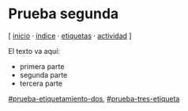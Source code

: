 # Prueba segunda
[ [inicio](https://github.com/jucardus/jucardus.github.io/blob/main/index.md) · [índice](https://github.com/jucardus/jucardus.github.io/blob/main/indice.md) · [etiquetas](https://github.com/jucardus/jucardus.github.io/blob/main/etiquetas.md) · [actividad](https://github.com/jucardus/jucardus.github.io/blob/main/actividad.md) ]

El texto va aquí:

* primera parte
* segunda parte
* tercera parte

[#prueba-etiquetamiento-dos](https://github.com/jucardus/jucardus.github.io/blob/main/p/r/prueba-etiquetamiento-dos.md), [#prueba-tres-etiqueta](https://github.com/jucardus/jucardus.github.io/blob/main/p/r/prueba-tres-etiqueta.md)